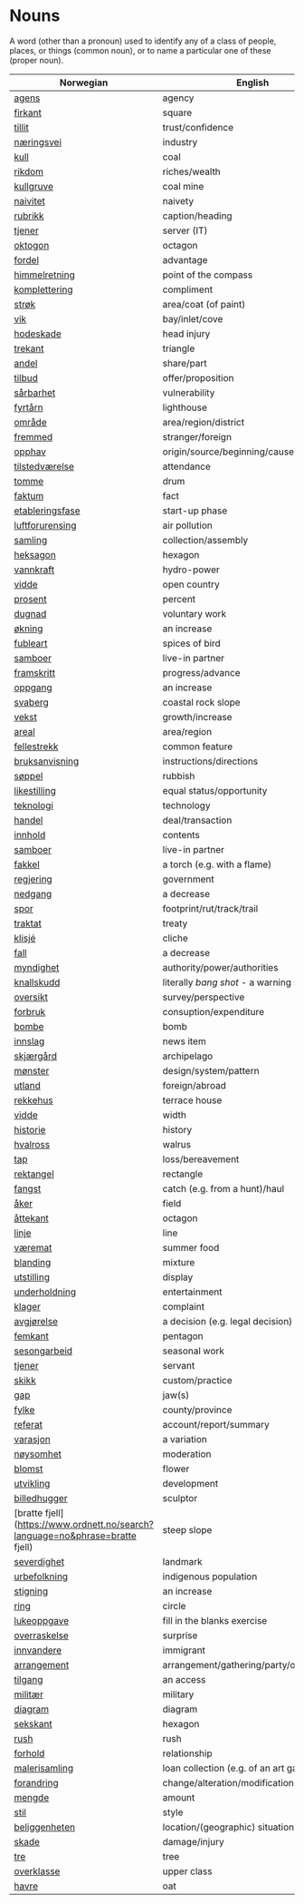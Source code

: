# Nouns

A word (other than a pronoun) used to identify any of a class of people, places, or things (common noun), or to name a particular one of these (proper noun).

| Norwegian | English | Gender |
| --- | --- | --- |
| [agens](https://www.ordnett.no/search?language=no&phrase=agens) | agency | m |
| [firkant](https://www.ordnett.no/search?language=no&phrase=firkant) | square | m |
| [tillit](https://www.ordnett.no/search?language=no&phrase=tillit) | trust/confidence | m |
| [næringsvei](https://www.ordnett.no/search?language=no&phrase=næringsvei) | industry | m |
| [kull](https://www.ordnett.no/search?language=no&phrase=kull) | coal | i |
| [rikdom](https://www.ordnett.no/search?language=no&phrase=rikdom) | riches/wealth | m |
| [kullgruve](https://www.ordnett.no/search?language=no&phrase=kullgruve) | coal mine | m |
| [naivitet](https://www.ordnett.no/search?language=no&phrase=naivitet) | naivety | m |
| [rubrikk](https://www.ordnett.no/search?language=no&phrase=rubrikk) | caption/heading | m |
| [tjener](https://www.ordnett.no/search?language=no&phrase=tjener) | server (IT) | m |
| [oktogon](https://www.ordnett.no/search?language=no&phrase=oktogon) | octagon | m |
| [fordel](https://www.ordnett.no/search?language=no&phrase=fordel) | advantage | m |
| [himmelretning](https://www.ordnett.no/search?language=no&phrase=himmelretning) | point of the compass | m |
| [komplettering](https://www.ordnett.no/search?language=no&phrase=komplettering) | compliment | m |
| [strøk](https://www.ordnett.no/search?language=no&phrase=strøk) | area/coat (of paint) | i |
| [vik](https://www.ordnett.no/search?language=no&phrase=vik) | bay/inlet/cove | m |
| [hodeskade](https://www.ordnett.no/search?language=no&phrase=hodeskade) | head injury | m |
| [trekant](https://www.ordnett.no/search?language=no&phrase=trekant) | triangle | m |
| [andel](https://www.ordnett.no/search?language=no&phrase=andel) | share/part | m |
| [tilbud](https://www.ordnett.no/search?language=no&phrase=tilbud) | offer/proposition | i |
| [sårbarhet](https://www.ordnett.no/search?language=no&phrase=sårbarhet) | vulnerability | m |
| [fyrtårn](https://www.ordnett.no/search?language=no&phrase=fyrtårn) | lighthouse | i |
| [område](https://www.ordnett.no/search?language=no&phrase=område) | area/region/district | i |
| [fremmed](https://www.ordnett.no/search?language=no&phrase=fremmed) | stranger/foreign | m |
| [opphav](https://www.ordnett.no/search?language=no&phrase=opphav) | origin/source/beginning/cause | i |
| [tilstedværelse](https://www.ordnett.no/search?language=no&phrase=tilstedværelse) | attendance | i |
| [tomme](https://www.ordnett.no/search?language=no&phrase=tomme) | drum | m |
| [faktum](https://www.ordnett.no/search?language=no&phrase=faktum) | fact | i |
| [etableringsfase](https://www.ordnett.no/search?language=no&phrase=etableringsfase) | start-up phase | m |
| [luftforurensing](https://www.ordnett.no/search?language=no&phrase=luftforurensing) | air pollution | m |
| [samling](https://www.ordnett.no/search?language=no&phrase=samling) | collection/assembly | m |
| [heksagon](https://www.ordnett.no/search?language=no&phrase=heksagon) | hexagon | m |
| [vannkraft](https://www.ordnett.no/search?language=no&phrase=vannkraft) | hydro-power | m |
| [vidde](https://www.ordnett.no/search?language=no&phrase=vidde) | open country | m |
| [prosent](https://www.ordnett.no/search?language=no&phrase=prosent) | percent | m |
| [dugnad](https://www.ordnett.no/search?language=no&phrase=dugnad) | voluntary work | m |
| [økning](https://www.ordnett.no/search?language=no&phrase=økning) | an increase | m |
| [fubleart](https://www.ordnett.no/search?language=no&phrase=fubleart) | spices of bird | m/f |
| [samboer](https://www.ordnett.no/search?language=no&phrase=samboer) | live-in partner | m |
| [framskritt](https://www.ordnett.no/search?language=no&phrase=framskritt) | progress/advance | i |
| [oppgang](https://www.ordnett.no/search?language=no&phrase=oppgang) | an increase | m |
| [svaberg](https://www.ordnett.no/search?language=no&phrase=svaberg) | coastal rock slope | i |
| [vekst](https://www.ordnett.no/search?language=no&phrase=vekst) | growth/increase | m |
| [areal](https://www.ordnett.no/search?language=no&phrase=areal) | area/region | i |
| [fellestrekk](https://www.ordnett.no/search?language=no&phrase=fellestrekk) | common feature | i |
| [bruksanvisning](https://www.ordnett.no/search?language=no&phrase=bruksanvisning) | instructions/directions | m |
| [søppel](https://www.ordnett.no/search?language=no&phrase=søppel) | rubbish | i |
| [likestilling](https://www.ordnett.no/search?language=no&phrase=likestilling) | equal status/opportunity | m |
| [teknologi](https://www.ordnett.no/search?language=no&phrase=teknologi) | technology | m |
| [handel](https://www.ordnett.no/search?language=no&phrase=handel) | deal/transaction | m |
| [innhold](https://www.ordnett.no/search?language=no&phrase=innhold) | contents | i |
| [samboer](https://www.ordnett.no/search?language=no&phrase=samboer) | live-in partner | m |
| [fakkel](https://www.ordnett.no/search?language=no&phrase=fakkel) | a torch (e.g. with a flame) | m |
| [regjering](https://www.ordnett.no/search?language=no&phrase=regjering) | government | m |
| [nedgang](https://www.ordnett.no/search?language=no&phrase=nedgang) | a decrease | m |
| [spor](https://www.ordnett.no/search?language=no&phrase=spor) | footprint/rut/track/trail | i |
| [traktat](https://www.ordnett.no/search?language=no&phrase=traktat) | treaty | m |
| [klisjé](https://www.ordnett.no/search?language=no&phrase=klisjé) | cliche | m |
| [fall](https://www.ordnett.no/search?language=no&phrase=fall) | a decrease | i |
| [myndighet](https://www.ordnett.no/search?language=no&phrase=myndighet) | authority/power/authorities | m |
| [knallskudd](https://www.ordnett.no/search?language=no&phrase=knallskudd) | literally _bang shot_ - a warning shot gun | i |
| [oversikt](https://www.ordnett.no/search?language=no&phrase=oversikt) | survey/perspective | m |
| [forbruk](https://www.ordnett.no/search?language=no&phrase=forbruk) | consuption/expenditure | i |
| [bombe](https://www.ordnett.no/search?language=no&phrase=bombe) | bomb | m |
| [innslag](https://www.ordnett.no/search?language=no&phrase=innslag) | news item | i |
| [skjærgård](https://www.ordnett.no/search?language=no&phrase=skjærgård) | archipelago | m |
| [mønster](https://www.ordnett.no/search?language=no&phrase=mønster) | design/system/pattern | i |
| [utland](https://www.ordnett.no/search?language=no&phrase=utland) | foreign/abroad | m |
| [rekkehus](https://www.ordnett.no/search?language=no&phrase=rekkehus) | terrace house | i |
| [vidde](https://www.ordnett.no/search?language=no&phrase=vidde) | width | m/f |
| [historie](https://www.ordnett.no/search?language=no&phrase=historie) | history | m/f |
| [hvalross](https://www.ordnett.no/search?language=no&phrase=hvalross) | walrus | m |
| [tap](https://www.ordnett.no/search?language=no&phrase=tap) | loss/bereavement | i |
| [rektangel](https://www.ordnett.no/search?language=no&phrase=rektangel) | rectangle | i |
| [fangst](https://www.ordnett.no/search?language=no&phrase=fangst) | catch (e.g. from a hunt)/haul | m |
| [åker](https://www.ordnett.no/search?language=no&phrase=åker) | field | m |
| [åttekant](https://www.ordnett.no/search?language=no&phrase=åttekant) | octagon | m |
| [linje](https://www.ordnett.no/search?language=no&phrase=linje) | line | m |
| [væremat](https://www.ordnett.no/search?language=no&phrase=væremat) | summer food | m |
| [blanding](https://www.ordnett.no/search?language=no&phrase=blanding) | mixture | m |
| [utstilling](https://www.ordnett.no/search?language=no&phrase=utstilling) | display | m |
| [underholdning](https://www.ordnett.no/search?language=no&phrase=underholdning) | entertainment | m |
| [klager](https://www.ordnett.no/search?language=no&phrase=klager) | complaint | m |
| [avgjørelse](https://www.ordnett.no/search?language=no&phrase=avgjørelse) | a decision (e.g. legal decision) | m |
| [femkant](https://www.ordnett.no/search?language=no&phrase=femkant) | pentagon | m |
| [sesongarbeid](https://www.ordnett.no/search?language=no&phrase=sesongarbeid) | seasonal work | i |
| [tjener](https://www.ordnett.no/search?language=no&phrase=tjener) | servant | m |
| [skikk](https://www.ordnett.no/search?language=no&phrase=skikk) | custom/practice | m |
| [gap](https://www.ordnett.no/search?language=no&phrase=gap) | jaw(s) | m |
| [fylke](https://www.ordnett.no/search?language=no&phrase=fylke) | county/province | i |
| [referat](https://www.ordnett.no/search?language=no&phrase=referat) | account/report/summary | i |
| [varasjon](https://www.ordnett.no/search?language=no&phrase=varasjon) | a variation | m |
| [nøysomhet](https://www.ordnett.no/search?language=no&phrase=nøysomhet) | moderation | m |
| [blomst](https://www.ordnett.no/search?language=no&phrase=blomst) | flower | m |
| [utvikling](https://www.ordnett.no/search?language=no&phrase=utvikling) | development | m |
| [billedhugger](https://www.ordnett.no/search?language=no&phrase=billedhugger) | sculptor | m |
| [bratte fjell](https://www.ordnett.no/search?language=no&phrase=bratte fjell) | steep slope | m |
| [severdighet](https://www.ordnett.no/search?language=no&phrase=severdighet) | landmark | m |
| [urbefolkning](https://www.ordnett.no/search?language=no&phrase=urbefolkning) | indigenous population | m |
| [stigning](https://www.ordnett.no/search?language=no&phrase=stigning) | an increase | m |
| [ring](https://www.ordnett.no/search?language=no&phrase=ring) | circle | m |
| [lukeoppgave](https://www.ordnett.no/search?language=no&phrase=lukeoppgave) | fill in the blanks exercise | m |
| [overraskelse](https://www.ordnett.no/search?language=no&phrase=overraskelse) | surprise | m |
| [innvandere](https://www.ordnett.no/search?language=no&phrase=innvandere) | immigrant | m |
| [arrangement](https://www.ordnett.no/search?language=no&phrase=arrangement) | arrangement/gathering/party/organisation | i |
| [tilgang](https://www.ordnett.no/search?language=no&phrase=tilgang) | an access | i |
| [militær](https://www.ordnett.no/search?language=no&phrase=militær) | military | m |
| [diagram](https://www.ordnett.no/search?language=no&phrase=diagram) | diagram | i |
| [sekskant](https://www.ordnett.no/search?language=no&phrase=sekskant) | hexagon | m |
| [rush](https://www.ordnett.no/search?language=no&phrase=rush) | rush | i |
| [forhold](https://www.ordnett.no/search?language=no&phrase=forhold) | relationship | i |
| [malerisamling](https://www.ordnett.no/search?language=no&phrase=malerisamling) | loan collection (e.g. of an art gallery) | m |
| [forandring](https://www.ordnett.no/search?language=no&phrase=forandring) | change/alteration/modification | m |
| [mengde](https://www.ordnett.no/search?language=no&phrase=mengde) | amount | m |
| [stil](https://www.ordnett.no/search?language=no&phrase=stil) | style | m |
| [beliggenheten](https://www.ordnett.no/search?language=no&phrase=beliggenheten) | location/(geographic) situation | m/f |
| [skade](https://www.ordnett.no/search?language=no&phrase=skade) | damage/injury | m |
| [tre](https://www.ordnett.no/search?language=no&phrase=tre) | tree | i |
| [overklasse](https://www.ordnett.no/search?language=no&phrase=overklasse) | upper class | m |
| [havre](https://www.ordnett.no/search?language=no&phrase=havre) | oat | m |

